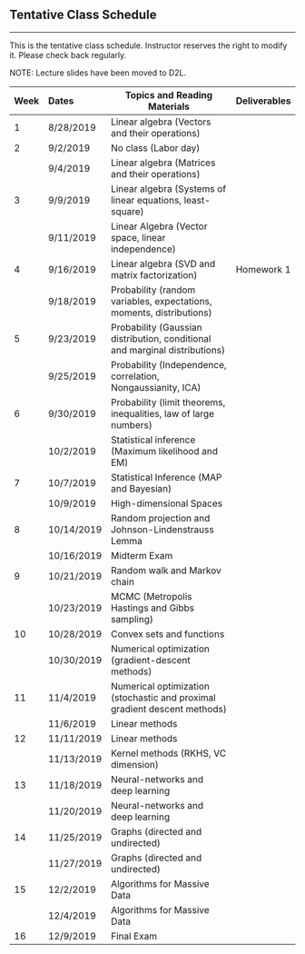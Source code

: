## Tentative Class Schedule
---
 This is the tentative class schedule. Instructor reserves the right to modify it. Please check back regularly. 
 
 NOTE: Lecture slides have been moved to D2L. 

| Week |    Dates   |    Topics and Reading Materials                |    Deliverables    |
|------|:-----------|------------------------------------------------|--------------------|
| 1    | 8/28/2019  | Linear algebra (Vectors and their operations)  |                    |
| 2    | 9/2/2019   |     No class (Labor day)                       |                    | 
|      | 9/4/2019   | Linear algebra (Matrices and their operations) |                    |
| 3    | 9/9/2019   | Linear algebra (Systems of linear equations, least-square)   |  |
|      | 9/11/2019  | Linear Algebra (Vector space, linear independence)  |                    | 
| 4    | 9/16/2019  | Linear algebra (SVD and matrix factorization) | Homework 1 |
|      | 9/18/2019  | Probability (random variables, expectations, moments, distributions) | | 
| 5    | 9/23/2019  | Probability (Gaussian distribution, conditional and marginal distributions) | |
|      | 9/25/2019  | Probability (Independence, correlation, Nongaussianity, ICA) | |
| 6    | 9/30/2019  | Probability (limit theorems, inequalities, law of large numbers) | |
|      | 10/2/2019  | Statistical inference (Maximum likelihood and EM) | |
| 7    | 10/7/2019  | Statistical Inference (MAP and Bayesian) | |
|      | 10/9/2019  | High-dimensional Spaces | |
| 8    | 10/14/2019 | Random projection and Johnson-Lindenstrauss Lemma   |  | 
|      | 10/16/2019 | Midterm Exam |  |
| 9    | 10/21/2019 | Random walk and Markov chain | |
|      | 10/23/2019 | MCMC (Metropolis Hastings and Gibbs sampling) | |
| 10   | 10/28/2019 | Convex sets and functions | |
|      | 10/30/2019 | Numerical optimization (gradient-descent methods) | |
| 11   | 11/4/2019  | Numerical optimization (stochastic and proximal gradient descent methods) | |
|      | 11/6/2019  | Linear methods | |
| 12   | 11/11/2019 | Linear methods | |
|      | 11/13/2019 | Kernel methods (RKHS, VC dimension) | |
| 13   | 11/18/2019 | Neural-networks and deep learning | |
|      | 11/20/2019 | Neural-networks and deep learning | |
| 14   | 11/25/2019 | Graphs (directed and undirected)| |
|      | 11/27/2019 | Graphs (directed and undirected)  | | 
| 15   | 12/2/2019  | Algorithms for Massive Data   | |
|      | 12/4/2019  | Algorithms for Massive Data | |
| 16   | 12/9/2019  | Final Exam | |
